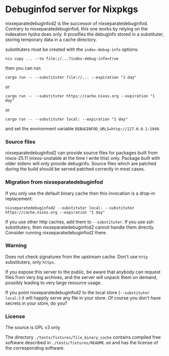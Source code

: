 # Debuginfod server for Nixpkgs

nixseparatedebuginfod2 is the successor of nixseparatedebuginfod.
Contrary to nixseparatedebuginfod, this one works by relying on the indexation hydra does only.
It proxifies the debuginfo stored in a substituter, storing temporary data in a cache directory.

substituters must be created with the `index-debug-info` options:


```
nix copy ... --to file://...?index-debug-info=true
```

then you can run

```
cargo run -- --substituter file://... --expiration "1 day"
```
or
```
cargo run -- --substituter https://cache.nixos.org --expiration "1 day"
```
or
```
cargo run -- --substituter local: --expiration "1 day"
```

and set the environment variable `DEBUGINFOD_URLS=http://127.0.0.1:1949`.

### Source files

nixseparatedebuginfod2 can provide source files for packages built from nixos-25.11 (nixos-unstable at the time I write this) only.
Package built with older stdenv will only provide debuginfo. Source files which
are patched during the build should be served patched correctly in most cases.

### Migration from nixseparatedebuginfod

If you only use the default binary cache then this invocation is a drop-in replacement:
```
nixseparatedebuginfod2 --substituter local: --substituter https://cache.nixos.org --expiration "1 day"
```

If you use other http caches, add them to `--substituter`. If you use ssh substituters, then nixseparatedebuginfod2 cannot handle them directly. Consider running nixseparatedebuginfod2 there.

### Warning

Does not check signatures from the upstream cache. Don't use `http` substituters, only `https`.

If you expose this server to the public, be aware that anybody can request
files from very big archives, and the server will unpack them on demand,
possibly leading to very large resource usage.

If you point nixseparatedebuginfod2 to the local store (`--substituter local:`)
it will happily serve any file in your store. Of course you don't have secrets
in your store, do you?

### License

The source is GPL v3 only

The directory `./tests/fixtures/file_binary_cache` contains compiled free software described in `./tests/fixtures/README.md` and has the license of the corresponding software.
